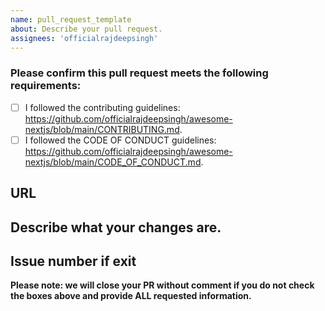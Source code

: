```yaml
---
name: pull_request_template
about: Describe your pull request.
assignees: 'officialrajdeepsingh'
---
```


<!-- Thank you for contributing! -->

### Please confirm this pull request meets the following requirements:

- [ ] I followed the contributing guidelines: <https://github.com/officialrajdeepsingh/awesome-nextjs/blob/main/CONTRIBUTING.md>.
- [ ] I followed the CODE OF CONDUCT guidelines: <https://github.com/officialrajdeepsingh/awesome-nextjs/blob/main/CODE_OF_CONDUCT.md>.

## URL

<!-- **[Insert URL here]** -->

## Describe what your changes are.

<!-- Please include a clear summary of the changes related to your issues. -->

## Issue number if exit

**Please note: we will close your PR without comment if you do not check the boxes above and provide ALL requested information.**

